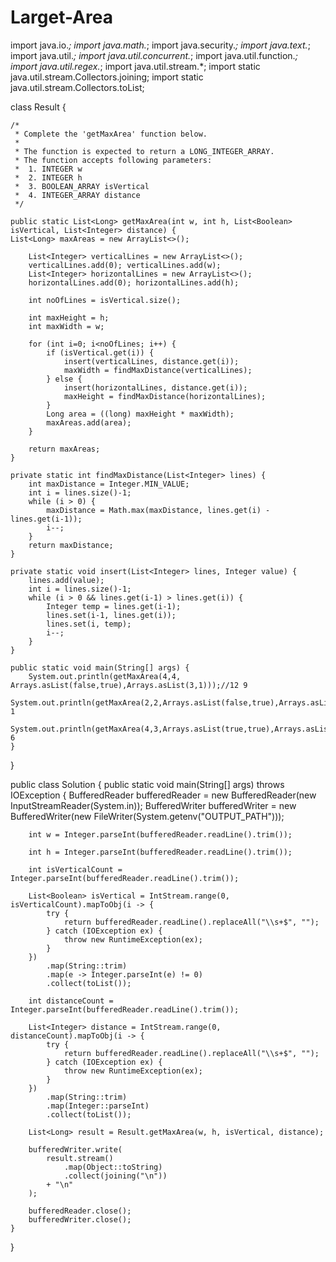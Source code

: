# Larget-Area
import java.io.*;
import java.math.*;
import java.security.*;
import java.text.*;
import java.util.*;
import java.util.concurrent.*;
import java.util.function.*;
import java.util.regex.*;
import java.util.stream.*;
import static java.util.stream.Collectors.joining;
import static java.util.stream.Collectors.toList;


class Result {

    /*
     * Complete the 'getMaxArea' function below.
     *
     * The function is expected to return a LONG_INTEGER_ARRAY.
     * The function accepts following parameters:
     *  1. INTEGER w
     *  2. INTEGER h
     *  3. BOOLEAN_ARRAY isVertical
     *  4. INTEGER_ARRAY distance
     */

    public static List<Long> getMaxArea(int w, int h, List<Boolean> isVertical, List<Integer> distance) {
    List<Long> maxAreas = new ArrayList<>();

        List<Integer> verticalLines = new ArrayList<>();
        verticalLines.add(0); verticalLines.add(w);
        List<Integer> horizontalLines = new ArrayList<>();
        horizontalLines.add(0); horizontalLines.add(h);

        int noOfLines = isVertical.size();

        int maxHeight = h;
        int maxWidth = w;

        for (int i=0; i<noOfLines; i++) {
            if (isVertical.get(i)) {
                insert(verticalLines, distance.get(i));
                maxWidth = findMaxDistance(verticalLines);
            } else {
                insert(horizontalLines, distance.get(i));
                maxHeight = findMaxDistance(horizontalLines);
            }
            Long area = ((long) maxHeight * maxWidth);
            maxAreas.add(area);
        }

        return maxAreas;
    }

    private static int findMaxDistance(List<Integer> lines) {
        int maxDistance = Integer.MIN_VALUE;
        int i = lines.size()-1;
        while (i > 0) {
            maxDistance = Math.max(maxDistance, lines.get(i) - lines.get(i-1));
            i--;
        }
        return maxDistance;
    }

    private static void insert(List<Integer> lines, Integer value) {
        lines.add(value);
        int i = lines.size()-1;
        while (i > 0 && lines.get(i-1) > lines.get(i)) {
            Integer temp = lines.get(i-1);
            lines.set(i-1, lines.get(i));
            lines.set(i, temp);
            i--;
        }
    }

    public static void main(String[] args) {
        System.out.println(getMaxArea(4,4, Arrays.asList(false,true),Arrays.asList(3,1)));//12 9
        System.out.println(getMaxArea(2,2,Arrays.asList(false,true),Arrays.asList(1,1)));//2 1
        System.out.println(getMaxArea(4,3,Arrays.asList(true,true),Arrays.asList(1,3)));//9 6
    }
}

public class Solution {
    public static void main(String[] args) throws IOException {
        BufferedReader bufferedReader = new BufferedReader(new InputStreamReader(System.in));
        BufferedWriter bufferedWriter = new BufferedWriter(new FileWriter(System.getenv("OUTPUT_PATH")));

        int w = Integer.parseInt(bufferedReader.readLine().trim());

        int h = Integer.parseInt(bufferedReader.readLine().trim());

        int isVerticalCount = Integer.parseInt(bufferedReader.readLine().trim());

        List<Boolean> isVertical = IntStream.range(0, isVerticalCount).mapToObj(i -> {
            try {
                return bufferedReader.readLine().replaceAll("\\s+$", "");
            } catch (IOException ex) {
                throw new RuntimeException(ex);
            }
        })
            .map(String::trim)
            .map(e -> Integer.parseInt(e) != 0)
            .collect(toList());

        int distanceCount = Integer.parseInt(bufferedReader.readLine().trim());

        List<Integer> distance = IntStream.range(0, distanceCount).mapToObj(i -> {
            try {
                return bufferedReader.readLine().replaceAll("\\s+$", "");
            } catch (IOException ex) {
                throw new RuntimeException(ex);
            }
        })
            .map(String::trim)
            .map(Integer::parseInt)
            .collect(toList());

        List<Long> result = Result.getMaxArea(w, h, isVertical, distance);

        bufferedWriter.write(
            result.stream()
                .map(Object::toString)
                .collect(joining("\n"))
            + "\n"
        );

        bufferedReader.close();
        bufferedWriter.close();
    }
}
